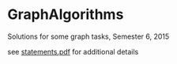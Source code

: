# GraphAlgorithms
Solutions for some graph tasks, Semester 6, 2015


see [statements.pdf](https://github.com/Esenin/GraphAlgorithms/blob/master/statements.pdf) for additional details
